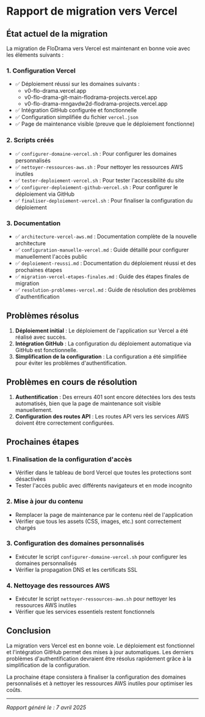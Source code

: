 # Rapport de migration vers Vercel

## État actuel de la migration

La migration de FloDrama vers Vercel est maintenant en bonne voie avec les éléments suivants :

### 1. Configuration Vercel
- ✅ Déploiement réussi sur les domaines suivants :
  - v0-flo-drama.vercel.app
  - v0-flo-drama-git-main-flodrama-projects.vercel.app
  - v0-flo-drama-mngavdw2d-flodrama-projects.vercel.app
- ✅ Intégration GitHub configurée et fonctionnelle
- ✅ Configuration simplifiée du fichier `vercel.json`
- ✅ Page de maintenance visible (preuve que le déploiement fonctionne)

### 2. Scripts créés
- ✅ `configurer-domaine-vercel.sh` : Pour configurer les domaines personnalisés
- ✅ `nettoyer-ressources-aws.sh` : Pour nettoyer les ressources AWS inutiles
- ✅ `tester-deploiement-vercel.sh` : Pour tester l'accessibilité du site
- ✅ `configurer-deploiement-github-vercel.sh` : Pour configurer le déploiement via GitHub
- ✅ `finaliser-deploiement-vercel.sh` : Pour finaliser la configuration du déploiement

### 3. Documentation
- ✅ `architecture-vercel-aws.md` : Documentation complète de la nouvelle architecture
- ✅ `configuration-manuelle-vercel.md` : Guide détaillé pour configurer manuellement l'accès public
- ✅ `deploiement-reussi.md` : Documentation du déploiement réussi et des prochaines étapes
- ✅ `migration-vercel-etapes-finales.md` : Guide des étapes finales de migration
- ✅ `resolution-problemes-vercel.md` : Guide de résolution des problèmes d'authentification

## Problèmes résolus

1. **Déploiement initial** : Le déploiement de l'application sur Vercel a été réalisé avec succès.
2. **Intégration GitHub** : La configuration du déploiement automatique via GitHub est fonctionnelle.
3. **Simplification de la configuration** : La configuration a été simplifiée pour éviter les problèmes d'authentification.

## Problèmes en cours de résolution

1. **Authentification** : Des erreurs 401 sont encore détectées lors des tests automatisés, bien que la page de maintenance soit visible manuellement.
2. **Configuration des routes API** : Les routes API vers les services AWS doivent être correctement configurées.

## Prochaines étapes

### 1. Finalisation de la configuration d'accès
- Vérifier dans le tableau de bord Vercel que toutes les protections sont désactivées
- Tester l'accès public avec différents navigateurs et en mode incognito

### 2. Mise à jour du contenu
- Remplacer la page de maintenance par le contenu réel de l'application
- Vérifier que tous les assets (CSS, images, etc.) sont correctement chargés

### 3. Configuration des domaines personnalisés
- Exécuter le script `configurer-domaine-vercel.sh` pour configurer les domaines personnalisés
- Vérifier la propagation DNS et les certificats SSL

### 4. Nettoyage des ressources AWS
- Exécuter le script `nettoyer-ressources-aws.sh` pour nettoyer les ressources AWS inutiles
- Vérifier que les services essentiels restent fonctionnels

## Conclusion

La migration vers Vercel est en bonne voie. Le déploiement est fonctionnel et l'intégration GitHub permet des mises à jour automatiques. Les derniers problèmes d'authentification devraient être résolus rapidement grâce à la simplification de la configuration.

La prochaine étape consistera à finaliser la configuration des domaines personnalisés et à nettoyer les ressources AWS inutiles pour optimiser les coûts.

---

*Rapport généré le : 7 avril 2025*
